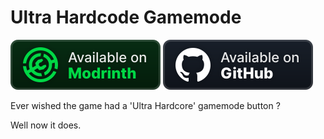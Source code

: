# Ultra Hardcode Gamemode

[![Modrinth Badge](https://raw.githubusercontent.com/intergrav/devins-badges/c7fd18efdadd1c3f12ae56b49afd834640d2d797/assets/cozy/available/modrinth_vector.svg)](https://modrinth.com/mod/ultra-hardcore-gamemode) [![GitHub Badge](https://raw.githubusercontent.com/intergrav/devins-badges/c7fd18efdadd1c3f12ae56b49afd834640d2d797/assets/cozy/available/github_vector.svg)](https://github.com/ferdinandkeller/ultra-hardcore-gamemode)

Ever wished the game had a 'Ultra Hardcore' gamemode button ?

Well now it does.
